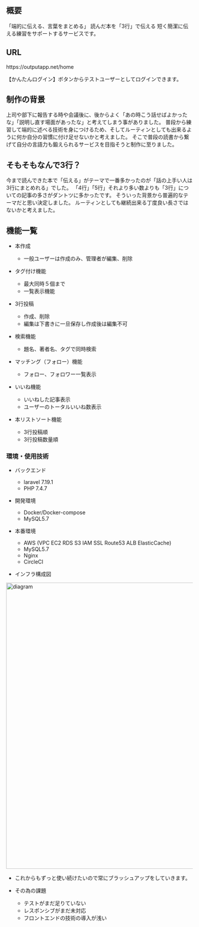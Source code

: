 

<h2>概要</h2>

「端的に伝える、言葉をまとめる」
読んだ本を「3行」で伝える
短く簡潔に伝える練習をサポートするサービスです。


<h2>URL</h2>
https://outputapp.net/home

【かんたんログイン】ボタンからテストユーザーとしてログインできます。


<h2>制作の背景</h2>

上司や部下に報告する時や会議後に、後からよく「あの時こう話せばよかったな」「説明し直す場面があったな」と考えてしまう事がありました。
普段から練習して端的に述べる技術を身につけるため、そしてルーティンとしても出来るように何か自分の習慣に付け足せないかと考えました。
そこで普段の読書から繋げて自分の言語力も鍛えられるサービスを目指そうと制作に至りました。


<h2>そもそもなんで3行？</h2>

今まで読んできた本で「伝える」がテーマで一番多かったのが「話の上手い人は3行にまとめれる」でした。
「4行」「5行」それより多い数よりも「3行」についての記事の多さがダントツに多かったです。
そういった背景から普遍的なテーマだと思い決定しました。
ルーティンとしても継続出来る丁度良い長さではないかと考えました。


<h2>機能一覧</h2>

- 本作成
    - 一般ユーザーは作成のみ、管理者が編集、削除

- タグ付け機能
    - 最大同時５個まで
    - 一覧表示機能

- 3行投稿
    - 作成、削除
    - 編集は下書きに一旦保存し作成後は編集不可

- 検索機能
    - 題名、著者名、タグで同時検索

- マッチング（フォロー）機能
    - フォロー、フォロワー一覧表示

- いいね機能
    - いいねした記事表示
    - ユーザーのトータルいいね数表示

- 本リストソート機能
    - 3行投稿順
    - 3行投稿数量順

### 環境・使用技術

- バックエンド
    - laravel 7.19.1
    - PHP 7.4.7

- 開発環境
    - Docker/Docker-compose
    - MySQL5.7

- 本番環境
    - AWS (VPC EC2 RDS S3 IAM SSL Route53 ALB ElasticCache)
    - MySQL5.7
    - Nginx
    - CircleCI


- インフラ構成図

<img width="772" alt="diagram" src="https://user-images.githubusercontent.com/59156545/91533966-b95e3780-e94b-11ea-9324-021ae26bb037.png">


- これからもずっと使い続けたいので常にブラッシュアップをしていきます。 

- その為の課題
    - テストがまだ足りていない
    - レスポンシブがまだ未対応
    - フロントエンドの技術の導入が浅い

